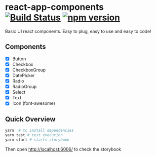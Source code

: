 # react-app-components [![Build Status][build-badge]][build-url] [![npm version][npm-badge]][npm-url]

Basic UI react components. Easy to plug, easy to use and easy to code!

## Components

* [x] Button
* [x] Checkbox
* [x] CheckboxGroup
* [x] DatePicker
* [x] Radio
* [x] RadioGroup
* [x] Select
* [x] Text
* [x] Icon (font-awesome)

## Quick Overview

```sh
yarn  # to install dependencies
yarn test # test execution
yarn start # starts storybook
```

Then open [http://localhost:6006/](http://localhost:6006/) to check the storybook

[build-badge]: https://travis-ci.org/mersocarlin/react-app-components.svg
[build-url]: https://travis-ci.org/mersocarlin/react-app-components
[npm-badge]: https://badge.fury.io/js/react-app-components.svg
[npm-url]: https://badge.fury.io/js/react-app-components
